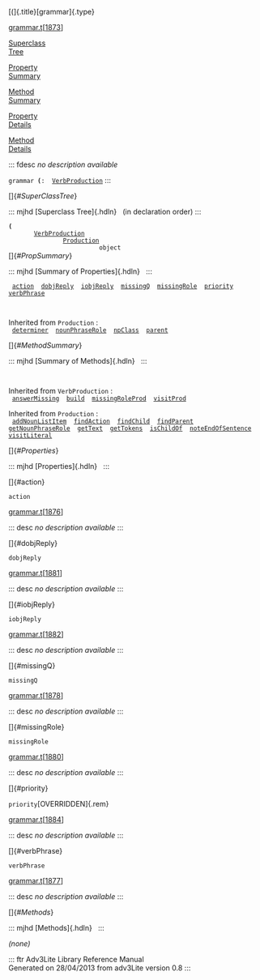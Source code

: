 [(]{.title}[grammar]{.type}

[grammar.t](../file/grammar.t.html)\[[1873](../source/grammar.t.html#1873)\]

[Superclass\
Tree](#_SuperClassTree_)

[Property\
Summary](#_PropSummary_)

[Method\
Summary](#_MethodSummary_)

[Property\
Details](#_Properties_)

[Method\
Details](#_Methods_)

::: fdesc
*no description available*

`grammar `**[](../object/.html)`(`**` :   `[`VerbProduction`](../object/VerbProduction.html)
:::

[]{#_SuperClassTree_}

::: mjhd
[Superclass Tree]{.hdln}   (in declaration order)
:::

**`(`**\
`         `[`VerbProduction`](../object/VerbProduction.html)\
`                 `[`Production`](../object/Production.html)\
`                         object`\
[]{#_PropSummary_}

::: mjhd
[Summary of Properties]{.hdln}  
:::

` `[`action`](#action)`  `[`dobjReply`](#dobjReply)`  `[`iobjReply`](#iobjReply)`  `[`missingQ`](#missingQ)`  `[`missingRole`](#missingRole)`  `[`priority`](#priority)`  `[`verbPhrase`](#verbPhrase)`  `

` `

Inherited from `Production` :\
` `[`determiner`](../object/Production.html#determiner)`  `[`nounPhraseRole`](../object/Production.html#nounPhraseRole)`  `[`npClass`](../object/Production.html#npClass)`  `[`parent`](../object/Production.html#parent)`  `

[]{#_MethodSummary_}

::: mjhd
[Summary of Methods]{.hdln}  
:::

` `

Inherited from `VerbProduction` :\
` `[`answerMissing`](../object/VerbProduction.html#answerMissing)`  `[`build`](../object/VerbProduction.html#build)`  `[`missingRoleProd`](../object/VerbProduction.html#missingRoleProd)`  `[`visitProd`](../object/VerbProduction.html#visitProd)`  `

Inherited from `Production` :\
` `[`addNounListItem`](../object/Production.html#addNounListItem)`  `[`findAction`](../object/Production.html#findAction)`  `[`findChild`](../object/Production.html#findChild)`  `[`findParent`](../object/Production.html#findParent)`  `[`getNounPhraseRole`](../object/Production.html#getNounPhraseRole)`  `[`getText`](../object/Production.html#getText)`  `[`getTokens`](../object/Production.html#getTokens)`  `[`isChildOf`](../object/Production.html#isChildOf)`  `[`noteEndOfSentence`](../object/Production.html#noteEndOfSentence)`  `[`visitLiteral`](../object/Production.html#visitLiteral)`  `

[]{#_Properties_}

::: mjhd
[Properties]{.hdln}  
:::

[]{#action}

`action`

[grammar.t](../file/grammar.t.html)\[[1876](../source/grammar.t.html#1876)\]

::: desc
*no description available*
:::

[]{#dobjReply}

`dobjReply`

[grammar.t](../file/grammar.t.html)\[[1881](../source/grammar.t.html#1881)\]

::: desc
*no description available*
:::

[]{#iobjReply}

`iobjReply`

[grammar.t](../file/grammar.t.html)\[[1882](../source/grammar.t.html#1882)\]

::: desc
*no description available*
:::

[]{#missingQ}

`missingQ`

[grammar.t](../file/grammar.t.html)\[[1878](../source/grammar.t.html#1878)\]

::: desc
*no description available*
:::

[]{#missingRole}

`missingRole`

[grammar.t](../file/grammar.t.html)\[[1880](../source/grammar.t.html#1880)\]

::: desc
*no description available*
:::

[]{#priority}

`priority`[OVERRIDDEN]{.rem}

[grammar.t](../file/grammar.t.html)\[[1884](../source/grammar.t.html#1884)\]

::: desc
*no description available*
:::

[]{#verbPhrase}

`verbPhrase`

[grammar.t](../file/grammar.t.html)\[[1877](../source/grammar.t.html#1877)\]

::: desc
*no description available*
:::

[]{#_Methods_}

::: mjhd
[Methods]{.hdln}  
:::

*(none)*

::: ftr
Adv3Lite Library Reference Manual\
Generated on 28/04/2013 from adv3Lite version 0.8
:::
